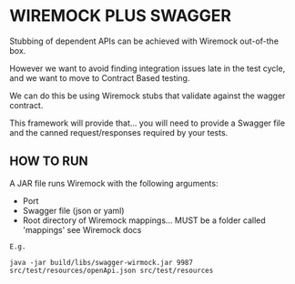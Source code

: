 
# WIREMOCK PLUS SWAGGER

Stubbing of dependent APIs can be achieved with Wiremock out-of-the box.

However we want to avoid finding integration issues late in the test cycle, and we want to move to Contract Based testing.

We can do this be using Wiremock stubs that validate against the wagger contract. 

This framework will provide that... you will need to provide a Swagger file and the canned request/responses required by your tests.

## HOW TO RUN

A JAR file runs Wiremock with the following arguments:
- Port
- Swagger file (json or yaml)
- Root directory of Wiremock mappings... MUST be a folder called 'mappings' see Wiremock docs

```
E.g.

java -jar build/libs/swagger-wirmock.jar 9987 src/test/resources/openApi.json src/test/resources
```





